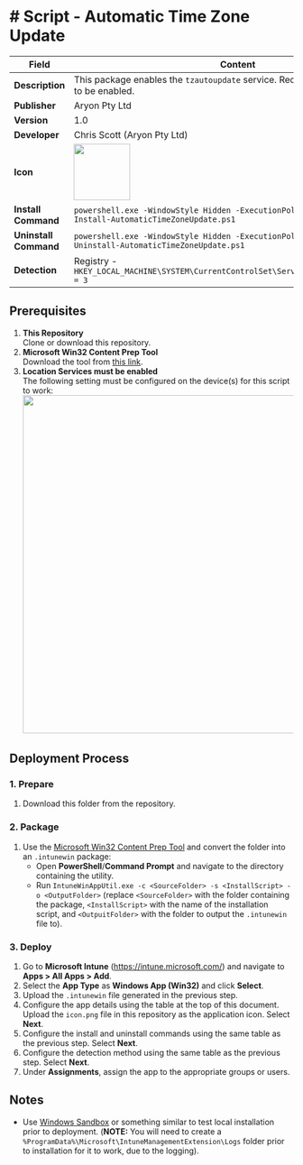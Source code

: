 # # Script - Automatic Time Zone Update

| Field                 | Content                                                                                                                                                                |
| --------------------- | ---------------------------------------------------------------------------------------------------------------------------------------------------------------------- |
| **Description**       | This package enables the `tzautoupdate` service. Requires Location Services to be enabled.                                                                             |
| **Publisher**         | Aryon Pty Ltd                                                                                                                                                          |
| **Version**           | 1.0                                                                                                                                                                    |
| **Developer**         | Chris Scott (Aryon Pty Ltd)                                                                                                                                            |
| **Icon**              | <img src="https://github.com/cscott-dev/Intune-Resources/blob/main/Windows/Applications/%23%20Script%20-%20Automatic%20Timezone%20Update/icon.png?raw=true" width=100> |
| **Install Command**   | `powershell.exe -WindowStyle Hidden -ExecutionPolicy Bypass -File Install-AutomaticTimeZoneUpdate.ps1`                                                                 |
| **Uninstall Command** | `powershell.exe -WindowStyle Hidden -ExecutionPolicy Bypass -File Uninstall-AutomaticTimeZoneUpdate.ps1`                                                               |
| **Detection**         | Registry - `HKEY_LOCAL_MACHINE\SYSTEM\CurrentControlSet\Services\tzautoupdate\Start = 3`                                                                               |

## Prerequisites

1. **This Repository**\
   Clone or download this repository.
2. **Microsoft Win32 Content Prep Tool**\
   Download the tool from [this link](https://github.com/microsoft/Microsoft-Win32-Content-Prep-Tool).
3. **Location Services must be enabled**\
   The following setting must be configured on the device(s) for this script to work:\
   <img src="https://github.com/cscott-dev/Intune-Resources/blob/main/Windows/Applications/%23%20Script%20-%20Automatic%20Timezone%20Update/setting.png?raw=true" width=600>

## Deployment Process

### 1. Prepare

1. Download this folder from the repository.

### 2. Package

1. Use the [Microsoft Win32 Content Prep Tool](https://github.com/microsoft/Microsoft-Win32-Content-Prep-Tool) and
   convert the folder into an `.intunewin` package:
    - Open **PowerShell**/**Command Prompt** and navigate to the directory containing the utility.
    - Run `IntuneWinAppUtil.exe -c <SourceFolder> -s <InstallScript> -o <OutputFolder>` (replace `<SourceFolder>` with the folder containing the package, `<InstallScript>` with the name of the installation script, and `<OutpuitFolder>` with the folder to output the `.intunewin` file to).

### 3. Deploy

1. Go to **Microsoft Intune** (https://intune.microsoft.com/) and navigate to **Apps > All Apps > Add**.
2. Select the **App Type** as **Windows App (Win32)** and click **Select**.
3. Upload the `.intunewin` file generated in the previous step.
4. Configure the app details using the table at the top of this document. Upload the `icon.png` file in this repository as the application icon. Select **Next**.
5. Configure the install and uninstall commands using the same table as the previous step. Select **Next**.
6. Configure the detection method using the same table as the previous step. Select **Next**.
7. Under **Assignments**, assign the app to the appropriate groups or users.

## Notes

-   Use [Windows Sandbox](https://learn.microsoft.com/en-us/windows/security/application-security/application-isolation/windows-sandbox/windows-sandbox-overview) or something similar to test local installation prior to deployment. (**NOTE:** You will need to create a `%ProgramData%\Microsoft\IntuneManagementExtension\Logs` folder prior to installation for it to work, due to the logging).

